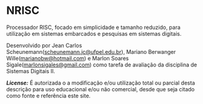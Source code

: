 # NRISC
Processador RISC, focado em simplicidade e tamanho reduzido, para utilização em sistemas embarcados e pesquisas em sistemas digitais.

Desenvolvido por Jean Carlos Scheunemann(scheunemann.jc@ufpel.edu.br), Mariano Berwanger Wille(marianobw@hotmail.com) e Marlon Soares Sigale(marlonsigales@gmail.com) como tarefa de avaliação da disciplina de Sistemas Digitais II.

***License:***
É autorizada o a modificação e/ou utilização total ou parcial desta descrição para uso educacional e/ou não comercial, desde que seja citado como fonte e referência este site.
